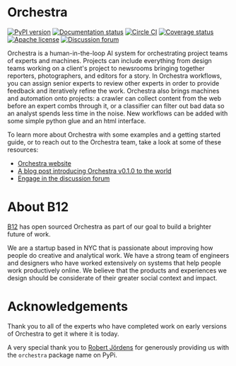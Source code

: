 # Orchestra

[![PyPI version](https://badge.fury.io/py/orchestra.svg?maxAge=2592000)](https://badge.fury.io/py/orchestra)
[![Documentation status](https://readthedocs.org/projects/orchestra/badge/?version=latest)](http://orchestra.readthedocs.org/en/stable/?badge=latest)
[![Circle CI](https://circleci.com/gh/b12io/orchestra.svg?maxAge=2592000&style=shield)](https://circleci.com/gh/b12io/orchestra)
[![Coverage status](https://coveralls.io/repos/github/b12io/orchestra/badge.svg?maxAge=2592000&branch=main)](https://coveralls.io/github/b12io/orchestra?branch=main)
[![Apache license](https://img.shields.io/pypi/l/orchestra.svg?maxAge=2592000)](https://github.com/b12io/orchestra/blob/main/LICENSE)
[![Discussion forum](https://img.shields.io/badge/forum-GH%20Discussions-brightgreen)](https://github.com/b12io/orchestra/discussions)

Orchestra is a human-in-the-loop AI system for orchestrating project teams of experts and machines.
Projects can include everything from design teams working on a client's project
to newsrooms bringing together reporters, photographers, and editors for a
story. In Orchestra workflows, you can assign senior experts to review other
experts in order to provide feedback and iteratively refine the work.
Orchestra also brings machines and automation onto projects: a crawler can
collect content from the web before an expert combs through it, or a classifier
can filter out bad data so an analyst spends less time in the noise.  New
workflows can be added with some simple python glue and an html interface.

To learn more about Orchestra with some examples and a getting
started guide, or to reach out to the Orchestra team, take
a look at some of these resources:

* [Orchestra website](http://orchestra.b12.io)
* [A blog post introducing Orchestra v0.1.0 to the world](https://blog.b12.io/introducing-orchestra-23bace45d4a7)
* [Engage in the discussion forum](https://github.com/b12io/orchestra/discussions)

# About B12
[B12](http://b12.io/) has open sourced Orchestra as part
of our goal to build a brighter future of work.

We are a startup based in NYC that is passionate about improving how people do
creative and analytical work. We have a strong team of engineers and designers
who have worked extensively on systems that help people work productively
online. We believe that the products and experiences we design should be considerate of their greater social context and impact.

# Acknowledgements
Thank you to all of the experts who have completed work on
early versions of Orchestra to get it where it is today.

A very special thank you to [Robert Jördens](https://github.com/jordens) for
generously providing us with the `orchestra` package name on PyPi.
